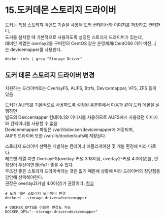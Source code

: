# 15.도커데몬 스토리지 드라이버
도커는 특정 스토리지 벡엔드 기술을 사용해 도커 컨테이너와 이미지를 저장하고 관리한다.  
도커를 설치할 때 기본적으로 사용하도록 설정된 스토리지 드라이버가 있는데,  
데비안 계열은 overlay2를 구버전의 CentOS 같은 운영체제(CentOS6 이하 버전...)는 devicemapper를 사용한다.  

```
docker info | grep "Storage Driver"
```

## 도커 데몬 스토리지 드라이버 변경
지원하는 드라이버로는 OverlayFS, AUFS, Btrfs, Devicemapper, VFS, ZFS 등이 있음  

도커가 AUFS를 기본적으로 사용하도록 설정된 우분투에서 다음과 같이 도커 데몬을 실행하면  
별도의 Devicemapper 컨테이너와 이미지를 사용하므로 AUFS에서 사용했던 이미지와 컨테이너를 사용할 수 없음  
Devicemmapper 파일은 /var/libdocker/devicemapper에 저장되며,  
AUFS 드라이버 또한 /var/lib/docker/aufs에 저장된다.

스토리지 드라이버 선택은 개발하는 컨테이너 애플리케이션 및 개발 환경에 따라 다르다.  
레드햇 계열 이면 OverlayFS(overlay-커널 3.18이상, overlay2-커널 4.0이상)를, 안정성이 우선이면 Btrfs가 좋을 수 있다.  
무조건 좋은 스토리지 드라이버라는 것은 없기 때문에 상황에 따라 드라이버의 장단점을 감안해 선택해야한다.  
권장은 overlay2(커널 4.0이상)가 권장이다. [참고](https://docs.docker.com/storage/storagedriver)

```
# 도커 데몬 스토리지 드라이버 변경
dockerd --storage-driver=devicemapper

# DOCKER_OPTS를 이용한 변경도 가능
DOCKER_OPS="--storage-driver=devicemapper"
```
